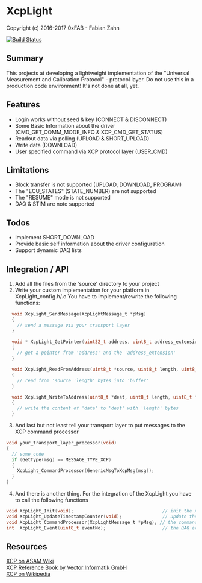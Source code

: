 # XcpLight
Copyright (c) 2016-2017 0xFAB - Fabian Zahn   

[![Build Status](https://travis-ci.org/farrrb/XcpLight.svg?branch=master)](https://travis-ci.org/farrrb/XcpLight)

## Summary
This projects at developing a lightweight implementation of the "Universal Measurement and Calibration Protocol" - protocol layer. Do not use this in a production code environment! It's not done at all, yet.

## Features
- Login works without seed & key (CONNECT & DISCONNECT)
- Some Basic Information about the driver (CMD_GET_COMM_MODE_INFO & XCP_CMD_GET_STATUS)
- Readout data via polling (UPLOAD & SHORT_UPLOAD)
- Write data (DOWNLOAD)
- User specified command via XCP protocol layer (USER_CMD)

## Limitations
- Block transfer is not supported (UPLOAD, DOWNLOAD, PROGRAM)
- The "ECU_STATES" (STATE_NUMBER) are not supported
- The "RESUME" mode is not supported
- DAQ & STIM are note supported

## Todos
- Implement SHORT_DOWNLOAD
- Provide basic self information about the driver configuration
- Support dynamic DAQ lists

## Integration / API
1. Add all the files from the 'source' directory to your project
2. Write your custom implementation for your platform in XcpLight_config.h/.c 
   You have to implement/rewrite the following functions:

```C
  void XcpLight_SendMessage(XcpLightMessage_t *pMsg)
  {
    // send a message via your transport layer
  }

  void * XcpLight_GetPointer(uint32_t address, uint8_t address_extension)
  {
    // get a pointer from 'address' and the 'address_extension'
  }

  void XcpLight_ReadFromAddress(uint8_t *source, uint8_t length, uint8_t *buffer)
  {
    // read from 'source 'length' bytes into 'buffer'
  }

  void XcpLight_WriteToAddress(uint8_t *dest, uint8_t length, uint8_t *data)
  {
    // write the content of 'data' to 'dest' with 'length' bytes
  }
```

3. And last but not least tell your transport layer to put messages to the XCP command processor

```C
void your_transport_layer_processor(void)
{
  // some code
  if (GetType(msg) == MESSAGE_TYPE_XCP)
  {
    XcpLight_CommandProcessor(GenericMsgToXcpMsg(msg));
  }
}
```

4. And there is another thing. For the integration of the XcpLight you have to call the following functions 

```C 
void XcpLight_Init(void);                                 // init the xcp command processor - obviously called once at system startup
void XcpLight_UpdateTimestampCounter(void);               // update the timestamp counter - call this every 1 ms
void XcpLight_CommandProcessor(XcpLightMessage_t *pMsg); // the command processor - as mentioned above
int  XcpLight_Event(uint8_t eventNo);                     // the DAQ events (not supported yet) - you don't have to call that
```

## Resources
[XCP on ASAM Wiki](https://wiki.asam.net/display/STANDARDS/ASAM+MCD-1+XCP)   
[XCP Reference Book by Vector Informatik GmbH](https://vector.com/vi_xcp-book_en.html)   
[XCP on Wikipedia](https://en.wikipedia.org/wiki/XCP_(protocol))   
